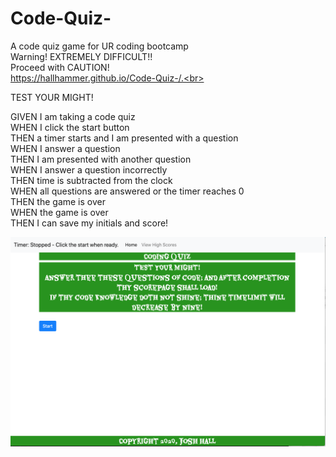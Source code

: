 # Code-Quiz-

A code quiz game for UR coding bootcamp<br>
Warning! EXTREMELY DIFFICULT!!<br>
Proceed with CAUTION!<br>
https://hallhammer.github.io/Code-Quiz-/.<br>

TEST YOUR MIGHT!<br>

GIVEN I am taking a code quiz<br>
WHEN I click the start button<br>
THEN a timer starts and I am presented with a question<br>
WHEN I answer a question<br>
THEN I am presented with another question<br>
WHEN I answer a question incorrectly<br>
THEN time is subtracted from the clock<br>
WHEN all questions are answered or the timer reaches 0<br>
THEN the game is over<br>
WHEN the game is over<br>
THEN I can save my initials and score!<br>

![](inf.png)
